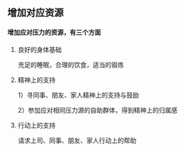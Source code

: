 ## 增加对应资源

#### 增加应对压力的资源，有三个方面

1. 良好的身体基础

   充足的睡眠，合理的饮食，适当的锻炼

2. 精神上的支持

   1）寻同事、朋友、家人精神上的支持与鼓励

   2）参加应对相同压力源的自助群体，得到精神上的归属感

3. 行动上的支持

   请求上司、同事、朋友、家人行动上的帮助

